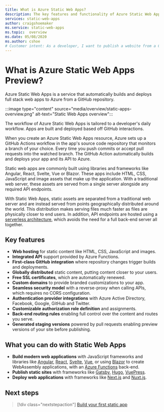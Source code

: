 ```yaml
---
title: What is Azure Static Web Apps?
description: The key features and functionality of Azure Static Web Apps.
services: static-web-apps
author: craigshoemaker
ms.service: static-web-apps
ms.topic:  overview
ms.date: 05/08/2020
ms.author: cshoe
# Customer intent: As a developer, I want to publish a website from a GitHub repository so that the app is publicly available on the web.
---
```


# What is Azure Static Web Apps Preview?

Azure Static Web Apps is a service that automatically builds and deploys full stack web apps to Azure from a GitHub repository.

:::image type="content" source="media/overview/static-apps-overview.png" alt-text="Static Web Apps overview":::

The workflow of Azure Static Web Apps is tailored to a developer's daily workflow. Apps are built and deployed based off GitHub interactions.

When you create an Azure Static Web Apps resource, Azure sets up a GitHub Actions workflow in the app's source code repository that monitors a branch of your choice. Every time you push commits or accept pull requests into the watched branch. The GitHub Action automatically builds and deploys your app and its API to Azure.

Static web apps are commonly built using libraries and frameworks like Angular, React, Svelte, Vue or Blazor. These apps include HTML, CSS, JavaScript and image assets that make up the application. With a traditional web server, these assets are served from a single server alongside any required API endpoints.

With Static Web Apps, static assets are separated from a traditional web server and are instead served from points geographically distributed around the world. This distribution makes serving files much faster as files are physically closer to end users. In addition, API endpoints are hosted using a [serverless architecture](../azure-functions/functions-overview.md), which avoids the need for a full back-end server all together.

## Key features

- **Web hosting** for static content like HTML, CSS, JavaScript and images.
- **Integrated API** support provided by Azure Functions.
- **First-class GitHub integration** where repository changes trigger builds and deployments.
- **Globally distributed** static content, putting content closer to your users.
- **Free SSL certificates**, which are automatically renewed.
- **Custom domains** to provide branded customizations to your app.
- **Seamless security model** with a reverse-proxy when calling APIs, which requires no CORS configuration.
- **Authentication provider integrations** with Azure Active Directory, Facebook, Google, GitHub and Twitter.
- **Customizable authorization role definition** and assignments.
- **Back-end routing rules** enabling full control over the content and routes you serve.
- **Generated staging versions** powered by pull requests enabling preview versions of your site before publishing.

## What you can do with Static Web Apps

- **Build modern web applications** with JavaScript frameworks and libraries like [Angular](getting-started.md?tabs=angular), [React](getting-started.md?tabs=react), [Svelte](https://docs.microsoft.com/learn/modules/publish-app-service-static-web-app-api/), [Vue](getting-started.md?tabs=react), or using [Blazor](https://dotnet.microsoft.com/apps/aspnet/web-apps/blazor) to create WebAssembly applications, with an [Azure Functions](apis.md) back-end.
- **Publish static sites** with frameworks like [Gatsby](publish-gatsby.md), [Hugo](publish-hugo.md), [VuePress](publish-vuepress.md).
- **Deploy web applications** with frameworks like [Next.js](deploy-nextjs.md) and [Nuxt.js](deploy-nuxtjs.md).

## Next steps

> [!div class="nextstepaction"]
> [Build your first static app](getting-started.md)
